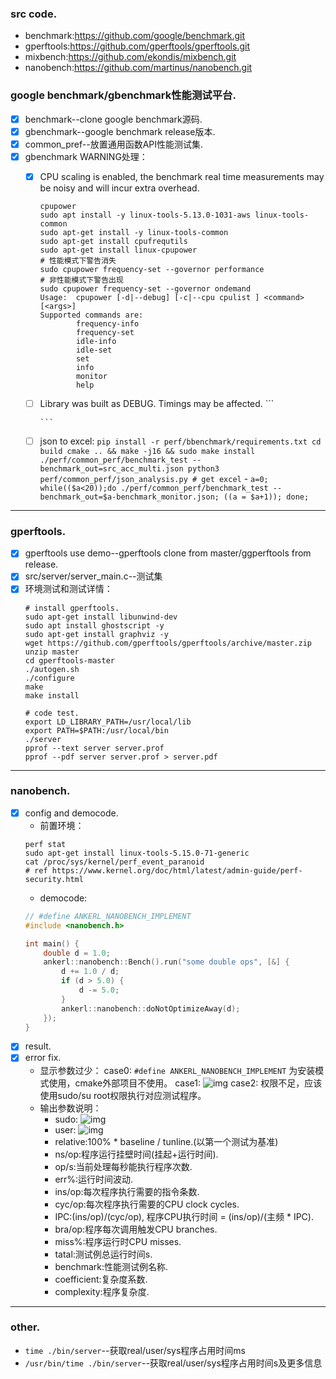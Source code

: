 ### src code.
- benchmark:https://github.com/google/benchmark.git
- gperftools:https://github.com/gperftools/gperftools.git
- mixbench:https://github.com/ekondis/mixbench.git
- nanobench:https://github.com/martinus/nanobench.git

### google benchmark/gbenchmark性能测试平台.
- [x] benchmark--clone google benchmark源码.
- [x] gbenchmark--google benchmark release版本.
- [x] common_pref--放置通用函数API性能测试集.
- [x] gbenchmark WARNING处理： 
  - [x] CPU scaling is enabled, the benchmark real time measurements may be noisy and will incur extra overhead.
        
      ```
      cpupower
      sudo apt install -y linux-tools-5.13.0-1031-aws linux-tools-common
      sudo apt-get install -y linux-tools-common
      sudo apt-get install cpufrequtils
      sudo apt-get install linux-cpupower
      # 性能模式下警告消失
      sudo cpupower frequency-set --governor performance 
      # 非性能模式下警告出现
      sudo cpupower frequency-set --governor ondemand
      Usage:  cpupower [-d|--debug] [-c|--cpu cpulist ] <command> [<args>]
      Supported commands are:
              frequency-info
              frequency-set
              idle-info
              idle-set
              set
              info
              monitor
              help
      ```
  - [ ] Library was built as DEBUG. Timings may be affected.
        ```
        
        ```
  - [ ] json to excel:
        ```
        pip install -r perf/bbenchmark/requirements.txt
        cd build
        cmake .. && make -j16 && sudo make install
        ./perf/common_perf/benchmark_test --benchmark_out=src_acc_multi.json
        python3 perf/common_perf/json_analysis.py
        # get excel
        ```
        - `a=0; while(($a<20));do ./perf/common_perf/benchmark_test --benchmark_out=$a-benchmark_monitor.json; ((a = $a+1)); done;`
***

### gperftools.
- [x] gperftools use demo--gperftools clone from master/ggperftools from release.
- [x] src/server/server_main.c--测试集
- [x] 环境测试和测试详情：
    ```
    # install gperftools.
    sudo apt-get install libunwind-dev
    sudo apt install ghostscript -y
    sudo apt-get install graphviz -y
    wget https://github.com/gperftools/gperftools/archive/master.zip
    unzip master
    cd gperftools-master
    ./autogen.sh
    ./configure
    make
    make install
    
    # code test.
    export LD_LIBRARY_PATH=/usr/local/lib
    export PATH=$PATH:/usr/local/bin
    ./server
    pprof --text server server.prof
    pprof --pdf server server.prof > server.pdf
    ```
***

### nanobench.
- [x] config and democode.
  - 前置环境：
  ```
  perf stat
  sudo apt-get install linux-tools-5.15.0-71-generic
  cat /proc/sys/kernel/perf_event_paranoid
  # ref https://www.kernel.org/doc/html/latest/admin-guide/perf-security.html
  ```
  - democode:
  ```c
  // #define ANKERL_NANOBENCH_IMPLEMENT
  #include <nanobench.h>

  int main() {
      double d = 1.0;
      ankerl::nanobench::Bench().run("some double ops", [&] {
          d += 1.0 / d;
          if (d > 5.0) {
              d -= 5.0;
          }
          ankerl::nanobench::doNotOptimizeAway(d);
      });
  }
  ```
- [x] result.
- [x] error fix.
  - 显示参数过少：
  case0: `#define ANKERL_NANOBENCH_IMPLEMENT` 为安装模式使用，cmake外部项目不使用。
  case1: ![img](https://img2023.cnblogs.com/blog/2516406/202305/2516406-20230519162342118-1592625284.png)
  case2: 权限不足，应该使用sudo/su root权限执行对应测试程序。
  - 输出参数说明：
    - sudo: ![img](https://img2023.cnblogs.com/blog/2516406/202305/2516406-20230519163447834-1058521043.png)
    - user: ![img](https://img2023.cnblogs.com/blog/2516406/202305/2516406-20230519163603331-1737386385.png)
    - relative:100% * baseline / tunline.(以第一个测试为基准)
    - ns/op:程序运行挂壁时间(挂起+运行时间).
    - op/s:当前处理每秒能执行程序次数.
    - err%:运行时间波动.
    - ins/op:每次程序执行需要的指令条数.
    - cyc/op:每次程序执行需要的CPU clock cycles.
    - IPC:(ins/op)/(cyc/op), 程序CPU执行时间 = (ins/op)/(主频 * IPC).
    - bra/op:程序每次调用触发CPU branches.
    - miss%:程序运行时CPU misses.
    - tatal:测试例总运行时间s.
    - benchmark:性能测试例名称.
    - coefficient:复杂度系数.
    - complexity:程序复杂度.
***

### other.
- `time ./bin/server`--获取real/user/sys程序占用时间ms
- `/usr/bin/time ./bin/server`--获取real/user/sys程序占用时间s及更多信息